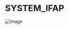 # SYSTEM_IFAP

![image](https://user-images.githubusercontent.com/69173958/129429786-c0e8e0cb-cbab-464b-bf33-47649ed72393.png)

